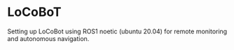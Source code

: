 # LoCoBoT
Setting up LoCoBot using ROS1 noetic (ubuntu 20.04) for remote monitoring and autonomous navigation.
